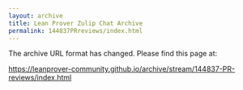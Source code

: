 ```yaml
---
layout: archive
title: Lean Prover Zulip Chat Archive
permalink: 144837PRreviews/index.html
---
```


The archive URL format has changed. Please find this page at:

<https://leanprover-community.github.io/archive/stream/144837-PR-reviews/index.html>